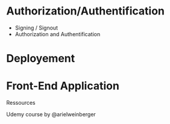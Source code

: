 # Authorization/Authentification

- Signing / Signout
- Authorization and Authentification

# Deployement

# Front-End Application



Ressources

Udemy course by @arielweinberger